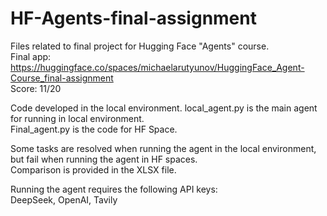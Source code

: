 # HF-Agents-final-assignment

Files related to final project for Hugging Face "Agents" course.  
Final app: https://huggingface.co/spaces/michaelarutyunov/HuggingFace_Agent-Course_final-assignment  
Score: 11/20  

Code developed in the local environment. local_agent.py is the main agent for running in local environment.  
Final_agent.py is the code for HF Space.  

Some tasks are resolved when running the agent in the local environment, but fail when running the agent in HF spaces.  
Comparison is provided in the XLSX file.  

Running the agent requires the following API keys:  
DeepSeek, OpenAI, Tavily  

